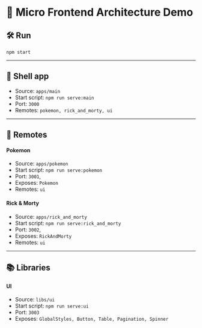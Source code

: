 # 🚀 Micro Frontend Architecture Demo

## 🛠️ Run

`npm start`

---

## 🐚 Shell app

- Source: `apps/main`
- Start script: `npm run serve:main`
- Port: `3000`
- Remotes: `pokemon, rick_and_morty, ui`

---

## 📡 Remotes

#### Pokemon

- Source: `apps/pokemon`
- Start script: `npm run serve:pokemon`
- Port: `3001`,
- Exposes: `Pokemon`
- Remotes: `ui`

#### Rick & Morty

- Source: `apps/rick_and_morty`
- Start script: `npm run serve:rick_and_morty`
- Port: `3002`,
- Exposes: `RickAndMorty`
- Remotes: `ui`

---

## 📚 Libraries

#### UI

- Source: `libs/ui`
- Start script: `npm run serve:ui`
- Port: `3003`
- Exposes: `GlobalStyles, Button, Table, Pagination, Spinner`
